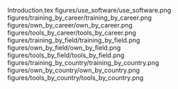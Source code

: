 Introduction.tex
figures/use_software/use_software.png
figures/training_by_career/training_by_career.png
figures/own_by_career/own_by_career.png
figures/tools_by_career/tools_by_career.png
figures/training_by_field/training_by_field.png
figures/own_by_field/own_by_field.png
figures/tools_by_field/tools_by_field.png
figures/training_by_country/training_by_country.png
figures/own_by_country/own_by_country.png
figures/tools_by_country/tools_by_country.png